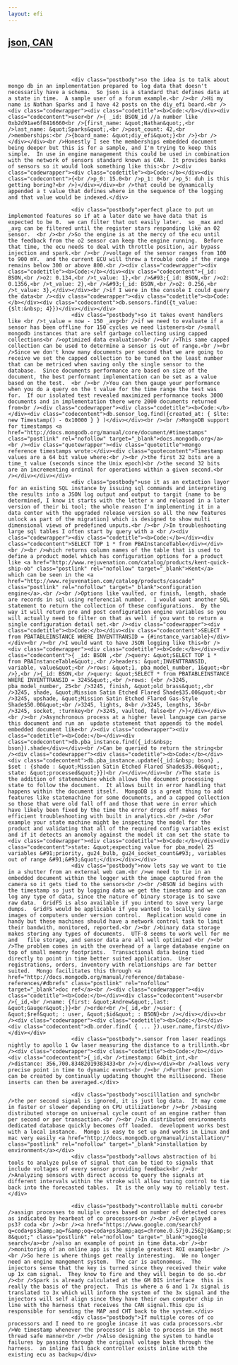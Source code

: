 ```yaml
---
layout: efi
---
```

<div id="pageheader">
	<h2><a class="titles" href="./viewtopic.php?f=45&amp;t=2110">json, CAN</a></h2>


</div>

<br clear="all" /><br />

<div id="pagecontent">

						<div class="postbody">so the idea is to talk about mongo db in an implementation prepared to log data that doesn't necessarily have a schema.  So json is a standard that defines data at a state in time.  A sample user of a forum example.<br /><br />Hi my name is Nathan Sparks and I have 42 posts on the diy_efi board.<br /><div class="codewrapper"><div class="codetitle"><b>Code:</b></div><div class="codecontent">user<br />{ _id: BSON_id //a number like 0xb2d91ae6f8416660<br />{first_name: &quot;Nathan&quot;,<br />last_name: &quot;Sparks&quot;,<br />post_count: 42,<br />memberships:<br />{board_name: &quot;diy_efi&quot;}<br />}<br /></div></div><br />Honestly I see the memberships embedded document being deeper but this is for a sample, and I'm trying to keep this simple.  In use in engine management this could be used in combination with the network of sensors standard known as CAN.  It provides banks of sensors so it would look something like this:<br /><div class="codewrapper"><div class="codetitle"><b>Code:</b></div><div class="codecontent">{<br />p_0: 15.0<br />p_1: 0<br />p_5: duh is this getting boring?<br />}</div></div><br />that could be dynamically appended a t value that defines where in the sequence of the logging and that value would be indexed.</div>

						<div class="postbody">perfect place to put un implemented features so if at a later date we have data that is expected to be 0.  we can filter that out easily later.  so _max and _avg can be filtered until the register stars responding like an O2 sensor.  <br /><br />So the engine is at the mercy of the ecu until the feedback from the o2 sensor can keep the engine running.  Before that time, the ecu needs to deal with throttle position, air bypass injection and spark.<br /><br />voltage of the sensor ranges from 100 to 900 mV.  and the current ECU will throw a trouble code if the range remains below 300 or above 800.<br /><div class="codewrapper"><div class="codetitle"><b>Code:</b></div><div class="codecontent">{_id: BSON,<br />o2: 0.134,<br />t_value: 1},<br />&#93;{_id: BSON,<br />o2: 0.1356,<br />t_value: 2},<br />&#93;{_id: BSON,<br />o2: 0.256,<br />t_value: 3},</div></div><br />if I were in the console I could query the data<br /><div class="codewrapper"><div class="codetitle"><b>Code:</b></div><div class="codecontent">db.sensors.find({t_value: {$lt:&nbsp; 4}})</div></div></div>
						<div class="postbody">so it takes event handlers like <br />t_value = now - 150 _avg<br />if we need to evaluate if a sensor has been offline for 150 cycles we need listeners<br />small mongodb instances that are self garbage collecting using capped collections<br />optimized data evaluation<br /><br />This same capped collection can be used to determine a sensor is out of range.<br /><br />Since we don't know many documents per second that we are going to receive we set the capped collection to be tuned on the least number that can be metriced when saving only the single sensor to the database.  Since documents performance are based on size of the document, the best performant implementation can be set as a value based on the test.  <br /><br />You can then gauge your performance when you do a query on the t value for the time range the test was for.  If our isolated test revealed maximized performance tooks 3000 documents and in implementation there were 2000 documents returned from<br /><div class="codewrapper"><div class="codetitle"><b>Code:</b></div><div class="codecontent">db.sensor_log.find({created_at: { $lte: new Timestamp() - 0x10000 } } )</div></div><br /><br />MongoDB support for timestamps <a href="http://docs.mongodb.org/manual/core/document/#timestamps" class="postlink" rel="nofollow" target="_blank">docs.mongodb.org</a><br /><div class="quotewrapper"><div class="quotetitle">mongo reference timestamps wrote:</div><div class="quotecontent">Timestamp values are a 64 bit value where:<br /><br />the first 32 bits are a time_t value (seconds since the Unix epoch)<br />the second 32 bits are an incrementing ordinal for operations within a given second.<br /></div></div></div>
						<div class="postbody">use it as an extaction layor for an existing SQL instance by issuing sql commands and interpreting the results into a JSON log output and output to targit {name to be determined, I know it starts with the letter x and released in a later version of their bi tool; the whole reason I'm implementing it in a data center with the upgraded release version so all the new features unlock as part of the migration] which is designed to show multi dimensional views of predefined unputs.<br /><br />In troubleshooting large sql tables I often start by query with a <br /><div class="codewrapper"><div class="codetitle"><b>Code:</b></div><div class="codecontent">SELECT TOP 1 * from PBAInstanceTable</div></div><br /><br />which returns column names of the table that is used to define a product model which has configuration options for a product like <a href="http://www.rejuvenation.com/catalog/products/kent-quick-ship-ob" class="postlink" rel="nofollow" target="_blank">Kent</a> which can be seen in the <a href="http://www.rejuvenation.com/catalog/products/cascade" class="postlink" rel="nofollow" target="_blank">configuration engine</a>.<br /><br />Options like vaulted, or finish, length, shade are records in sql using referencial number.  I would want another SQL statement to return the collection of these configurations.  By the way it will return pre and post configuration engine variables so you will actually need to filter on that as well if you want to return a single configuration detail set.<br /><div class="codewrapper"><div class="codetitle"><b>Code:</b></div><div class="codecontent">SELECT * from PBATABLEINSTANCE WHERE INVENTTRANSID = {#instance_variable}</div></div><br /><br />I would want to have JSON logging like this<br /><div class="codewrapper"><div class="codetitle"><b>Code:</b></div><div class="codecontent">{ _id: BSON ,<br />query: &quot;SELECT TOP 1 * from PBAInstanceTable&quot;,<br />headers: &quot;INVENTTRANSID, variable, value&quot;<br />rows: &quot;1, pba_model_number, 1&quot;<br />},<br />{_id: BSON,<br />query: &quot;SELECT * from PBATABLEINSTANCE WHERE INVENTTRANSID = 3245&quot;,<br />rows: {<br />3245, pba_model_number, 25<br />3245, finish, &quot;old_brass&quot;,<br />3245, shade, &quot;Mission Satin Etched Flared Shade$35.00&quot;<br />3245, upshade, &quot;Mission Satin Etched Flared Gas-Style Shade$50.00&quot;<br />3245, lights, 8<br />3245, lengths, 36<br />3245, socket, :turnkey<br />3245, vaulted, false<br />}</div></div><br /><br />Asynchronous process at a higher level language can parse this document and run an  update statement that appends to the model embedded document like<br /><div class="codewrapper"><div class="codetitle"><b>Code:</b></div><div class="codecontent">db.pba_instance.find({_id:&nbsp; bson}).shade</div></div><br />Can be queried to return the string<br /><div class="codewrapper"><div class="codetitle"><b>Code:</b></div><div class="codecontent">db.pba_instance.update({_id:&nbsp; bson} , $set : {shade : &quot;Mission Satin Etched Flared Shade$35.00&quot;, state: &quot;processed&quot;}})<br /></div></div><br />The state is the addition of statemachine which allows the document processing state to follow the document.  It allows built in error handling that happens within the document itself.  MongoDB is a great thing to add features like statemachine for some documents, and a capped collection so those that were old fall off and those that were in error which have likely been fixed by the time the error drops off makes for efficient troubleshooting with built in analytics.<br /><br />For example your state machine might be inspecting the model for the product and validating that all of the required config variables exist and if it detects an anomoly against the model it can set the state to <div class="codewrapper"><div class="codetitle"><b>Code:</b></div><div class="codecontent">state: &quot;expecting value for pba_model 25 variables &#91;priority, gu24_bulb, gu24_socket_count&#93;, variables out of range &#91;&#93;&quot;</div></div></div>
						<div class="postbody">now lets say we want to tie in a shutter from an external web cam.<br />we need to tie in an embedded document within the logger with the image captured from the camera so it gets tied to the sensors<br /><br />BSON id begins with the timestamp so just by logging data we get the timestamp and we can log any type of data, since the nature of binary storage is to save raw data.  GridFS is also available if you intend to save very large dumps.  GridFS would be applicable if you wanted to locally save images of computers under version control.  Replication would come in handy but these machines should have a network control task to limit their bandwith, monitored, reported.<br /><br />binary data storage makes storing any types of documents.  UTF-8 seems to work well for me and   file storage, and sensor data are all well optimized <br /><br />The problem comes in with the overhead of a large database engine on top of small memory footprints.  Transactional data being tied directly to point in time better suited application.  User registrations, orders, inventory with relationships are far better suited.  Mongo facilitates this through <a href="http://docs.mongodb.org/manual/reference/database-references/#dbrefs" class="postlink" rel="nofollow" target="_blank">doc ref</a><br /><div class="codewrapper"><div class="codetitle"><b>Code:</b></div><div class="codecontent">user<br />{_id,<br />name: {first: &quot;Andrew&quot;,last: &quot;Gauger&quot;}}<br />order<br />{_id,<br />user: { &quot;$ref&quot; : user, &quot;$id&quot; : BSON}<br /></div></div><br /><div class="codewrapper"><div class="codetitle"><b>Code:</b></div><div class="codecontent">db.order.find( { ... }).user.name,first</div></div></div>
						<div class="postbody">.sensor from laser readings nightly to apollo 1 Gw laser measuring the distance to a trillinth.<br /><div class="codewrapper"><div class="codetitle"><b>Code:</b></div><div class="codecontent">{_id,<br />timestamp: 64bit_int,<br />distance: 356,700.83482019383433<br />}</div></div><br />allows very precise point in time to dynamic events<br /><br />Further precision can be created by continually updating thought the millisecond. These inserts can then be averaged.</div>

						<div class="postbody">oscilllation and synch<br />the per second signal is ignored, it is just log data.  It may come in faster or slower depending on CPU utilization<br /><br />basing distributed storage on universal cycle count of an engine rather than per second or per transaction.<br /><br />In distributed environments dedicated database quickly becomes off loaded.  development works best with a local instance.  Mongo is easy to set up and works in Linux and mac very easily <a href="http://docs.mongodb.org/manual/installation/" class="postlink" rel="nofollow" target="_blank">installation by environment</a></div>
						<div class="postbody">allows abstraction of bi tools to analyze pulse of signal that can be tied to signals that include voltages of every sensor providing feedback<br /><br />Analyzing sensors with direct access to query the signals at different intervals within the stroke will allow tuning control to tie back into the forecasted tables.  It is the only way to reliably test.</div>

						<div class="postbody">controllable multi core<br />assign processes to muliple cores based on number of detected cores as indicated by hearbeat of co processors<br /><br />Ever played a ps3? coda <br /><br /><a href="https://www.google.com/search?q=coda+ps3&amp;aq=f&amp;oq=coda+ps3&amp;aqs=chrome.0.57j0.2562j0&amp;sourceid=chrome&amp;ie=UTF-8&quot;" class="postlink" rel="nofollow" target="_blank">google search</a><br />also an example of point in time data.<br /><br />monitoring of an online app is the single greatest ROI example<br /><br />So here is where things get really interesting.  We no longer need an engine mangement system.  The car is autonomous.  The injectors sense that the key is turned since they received their wake up 1x cam signal.  They know to fire and they will begin to do so.<br /><br />Spark is already calculated at the GM DIS interface  this is really the basis of the project.  This is where a 6 and 1 7x signal is translated to 3x which will inform the system of the 3x signal and the injectors will self align since they have their own computer chip in line with the harness that receives the CAN signal.This cpu is responsible for sending the MAP and CHT back to the system.</div>
						<div class="postbody">If multiple cores of co processors and I need to re google incase it was cuda processors.<br />We timestamp whenever the processor is able to process in the most thread safe manner<br /><br />Also designing the system to handle failures by passing through the original voltage back through the harness.  an inline fail back controller exists inline with the existing ecu as backup</div>
</div>

